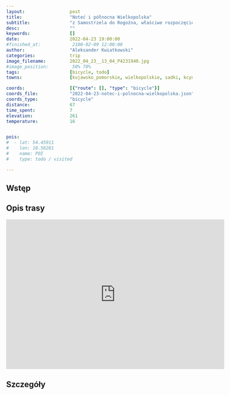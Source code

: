 ```yaml
---
layout:                 post
title:                  "Noteć i północna Wielkopolska"
subtitle:               "z Samostrzela do Rogoźna, właściwe rozpoczęcie sezonu i pierwsza jedna nowa gmina w 2022"
desc:                   ""
keywords:               []
date:                   2022-04-23 19:00:00
#finished_at:            2100-02-09 12:00:00
author:                 "Aleksander Kwiatkowski"
categories:             trip
image_filename:         2022_04_23__13_04_P4231940.jpg
#image_position:         50% 70%
tags:                   [bicycle, todo]
towns:                  [kujawsko_pomorskie, wielkopolskie, sadki, kcynia, golancz, wagrowiec, budzyn, rogozna]

coords:                 [{"route": [], "type": "bicycle"}]
coords_file:            "2022-04-23-notec-i-polnocna-wielkopolska.json"
coords_type:            "bicycle"
distance:               67
time_spent:             7
elevation:              261
temperature:            16


pois:
#  - lat: 54.45911
#    lon: 18.56281
#    name: POI
#    type: todo / visited

---
```



## Wstęp

## Opis trasy

<iframe height='405' width='590' frameborder='0' allowtransparency='true' scrolling='no' src='https://www.strava.com/activities/7029064994/embed/f5c20c34c1318b528e39fdfbe9ee2cb0012b3036'></iframe>

## Szczegóły
